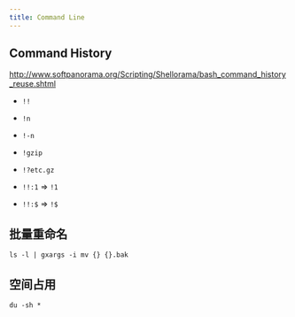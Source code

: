 ```yaml
---
title: Command Line
---
```

## Command History

<http://www.softpanorama.org/Scripting/Shellorama/bash_command_history_reuse.shtml>

- `!!`
- `!n`
- `!-n`
- `!gzip`
- `!?etc.gz`
 
 
- `!!:1` => `!1`
- `!!:$` => `!$`

## 批量重命名
    ls -l | gxargs -i mv {} {}.bak

## 空间占用
    du -sh *
